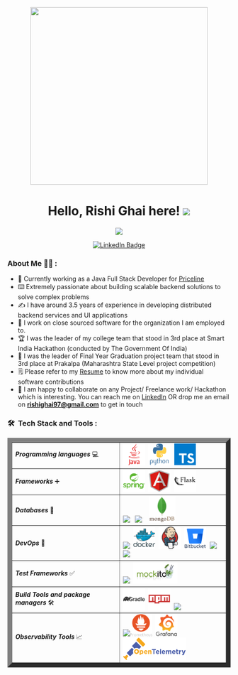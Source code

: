 <body>

<p align="center">
<img width="400" height="400" src="https://thumbs.dreamstime.com/b/programmer-man-vector-stylized-young-developer-person-classic-professional-coding-software-typing-code-flat-cartoon-illustration-101754565.jpg">
</p>

<h1 align="center">Hello, Rishi Ghai here!
<img src="https://media.giphy.com/media/hvRJCLFzcasrR4ia7z/giphy.gif" width="40"></h1>

<p align="center">
<img align="center" src="https://media1.giphy.com/media/USV0ym3bVWQJJmNu3N/giphy.gif?cid=ecf05e47int1akjc2pdxlhknc1xd6osidnl9i12vilcljj0b&rid=giphy.gif&ct=g" width="100"/>
</p>
<p align="center">
<a href="https://www.linkedin.com/in/rishi-ghai-7675b3184/"><img src="https://img.shields.io/badge/LinkedIn-blue?style=for-the-badge&logo=linkedin&logoColor=white" alt="LinkedIn Badge"></a>
</p>


### About Me 👨‍💻 :

- 🏢 Currently working as a Java Full Stack Developer for <a href="https://www.priceline.com">Priceline</a>
- ⌨️ Extremely passionate about building scalable backend solutions to solve complex problems
- ✍️ I have around 3.5 years of experience in developing distributed backend services and UI applications
- 📕 I work on close sourced software for the organization I am employed to.
- 🏆 I was the leader of my college team that stood in 3rd place at Smart India Hackathon (conducted by The Government Of India)
- 🏅 I was the leader of Final Year Graduation project team that stood in 3rd place at Prakalpa (Maharashtra State Level project competition)
- 🗒️ Please refer to my [Resume](Rishi's%20Resume.pdf) to know more about my individual software contributions
- 🤝 I am happy to collaborate on any Project/ Freelance work/ Hackathon which is interesting. You can reach me on <a href="https://www.linkedin.com/in/rishi-ghai-7675b3184/">LinkedIn</a> OR drop me an email on <b>rishighai97@gmail.com</b> to get in touch

### 🛠 &nbsp;Tech Stack and Tools :
<table border="10">

<tr>
    <td>
    <b><i>Programming languages</i></b> 💻
    </td>
    <td>
        <img height="50" src="https://raw.githubusercontent.com/devicons/devicon/master/icons/java/java-plain-wordmark.svg">&nbsp;&nbsp;<img height="50" src="https://raw.githubusercontent.com/devicons/devicon/master/icons/python/python-original-wordmark.svg">&nbsp;&nbsp;<img height="50" src="https://raw.githubusercontent.com/devicons/devicon/master/icons/typescript/typescript-plain.svg">
    </td>
</tr>

<tr>
    <td><b><i>Frameworks</i></b> ➕</td>
    <td>
        <img height="50" src="https://raw.githubusercontent.com/devicons/devicon/master/icons/spring/spring-original-wordmark.svg">&nbsp;&nbsp;<img height="50" src="https://raw.githubusercontent.com/devicons/devicon/master/icons/angularjs/angularjs-original.svg">&nbsp;&nbsp;<img height="50" src="https://raw.githubusercontent.com/devicons/devicon/master/icons/flask/flask-original-wordmark.svg">    
    </td>
</tr>

<tr>
    <td><b><i>Databases</i></b> 📁</td>
    <td> 
        <img height="40" src="https://upload.wikimedia.org/wikipedia/commons/f/f4/Elasticsearch_logo.svg">&nbsp;&nbsp; <img height="30" src="https://pipes.datavirtuality.com/wp-content/uploads/sites/2/2021/09/kdb-1-768x206.png"> &nbsp;&nbsp; <img height="60" src="https://raw.githubusercontent.com/devicons/devicon/master/icons/mongodb/mongodb-original-wordmark.svg">
    </td>
</tr>

<tr>
    <td><b><i>DevOps</i></b> 💾 </td>
    <td>
        <img height="50" src="https://upload.wikimedia.org/wikipedia/commons/6/6e/UNIX_logo.svg">&nbsp;&nbsp;<img height="50" src="https://raw.githubusercontent.com/devicons/devicon/master/icons/docker/docker-original-wordmark.svg">&nbsp;&nbsp;<img height="50" src="https://raw.githubusercontent.com/devicons/devicon/master/icons/jenkins/jenkins-original.svg">&nbsp;&nbsp;<img height="50" src="https://raw.githubusercontent.com/devicons/devicon/master/icons/bitbucket/bitbucket-original-wordmark.svg">&nbsp;&nbsp;<img height="50" src="https://upload.wikimedia.org/wikipedia/commons/7/77/Apache_ZooKeeper_logo.svg">&nbsp;&nbsp;<img height="50" src="https://logodix.com/logo/1967091.png">&nbsp;&nbsp;
    </td>
</tr>

<tr>
    <td><b><i>Test Frameworks</i></b> ✅</td>
    <td>
        <img height="50" src="https://junit.org/junit4/images/junit5-banner.png">&nbsp;&nbsp;<img height="50" src="https://raw.githubusercontent.com/mockito/mockito/main/src/javadoc/org/mockito/logo.png">
    </td>
</tr>

<tr>
    <td><b><i>Build Tools and package managers</i></b> 🛠️</td>
    <td>
        <img height="50" src="https://raw.githubusercontent.com/devicons/devicon/master/icons/gradle/gradle-plain-wordmark.svg">&nbsp;&nbsp;<img height="50" src="https://raw.githubusercontent.com/devicons/devicon/master/icons/npm/npm-original-wordmark.svg">&nbsp;&nbsp;<img height="50" src="https://toppng.com/uploads/preview/jfrog-artifactory-ico-11562993736qsiwwo3mrn.png">
    </td>
</tr>

<tr>
    <td><b><i>Observability Tools</i></b> 📈 </td>
    <td>
        <img height="50" src="https://symbols.getvecta.com/stencil_86/23_kibana.6039c2abab.png"><img height="50" src="https://raw.githubusercontent.com/devicons/devicon/master/icons/prometheus/prometheus-original-wordmark.svg">&nbsp;&nbsp;<img height="50" src="https://raw.githubusercontent.com/devicons/devicon/master/icons/grafana/grafana-original-wordmark.svg">&nbsp;&nbsp;<img height="50" src="https://raw.githubusercontent.com/open-telemetry/opentelemetry-rust/main/assets/logo-text.png">
    </td>
</tr>

</table>

</body>
